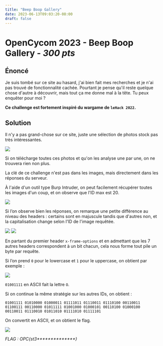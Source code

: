 ```yaml
---
title: "Beep Boop Gallery"
date: 2023-06-13T09:03:20-08:00
draft: false
---
```


# OpenCycom 2023 - Beep Boop Gallery - *300 pts*

## Énoncé

Je suis tombé sur ce site au hasard, j'ai bien fait mes recherches et je n'ai pas trouvé de fonctionnalité cachée. Pourtant je pense qu'il reste quelque chose d'autre à découvrir, mais tout ça me donne mal à la tête. Tu peux enquêter pour moi ?

**Ce challenge est fortement inspiré du wargame de `leHack 2022`.**

## Solution

Il n'y a pas grand-chose sur ce site, juste une sélection de photos stock pas très intéressantes.

![](/images/010/01.png)

Si on télécharge toutes ces photos et qu'on les analyse une par une, on ne trouvera rien non plus.

La clé de ce challenge n'est pas dans les images, mais directement dans les réponses du serveur.

À l'aide d'un outil type Burp Intruder, on peut facilement récupérer toutes les images d'un coup, et on observe que l'ID max est 20.

![](/images/010/02.png)

Si l’on observe bien les réponses, on remarque une petite différence au niveau des headers : certains sont en majuscule tandis que d'autres non, et la capitalisation change selon l'ID de l'image requêtée.

![](/images/010/03.png)
![](/images/010/04.png)

En partant du premier header `x-frame-options` et en admettant que les 7 autres headers correspondent à un bit chacun, cela nous forme tout pile un byte par requête.

Si l’on prend `0` pour le lowercase et `1` pour le uppercase, on obtient par exemple :

![](/images/010/05.png)

`01001111` en ASCII fait la lettre `O`.

Si on continue la même stratégie sur les autres IDs, on obtient :

```
01001111 01010000 01000011 01111011 01110011 01110100 00110011 01100111 00110000 01011111 01001000 01000101 00110100 01000100 00110011 01110010 01011010 01111010 01111101
```

On convertit en ASCII, et on obtient le flag.

![](/images/010/06.png)

*FLAG : OPC{st3\*\*\*\*\*\*\*\*\*\*\*\*\*\*}*

